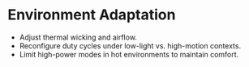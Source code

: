 # Environment Adaptation

- Adjust thermal wicking and airflow.
- Reconfigure duty cycles under low-light vs. high-motion contexts.
- Limit high-power modes in hot environments to maintain comfort.
